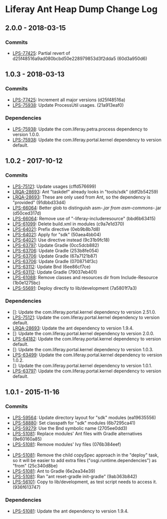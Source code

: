 # Liferay Ant Heap Dump Change Log

## 2.0.0 - 2018-03-15

### Commits
- [LPS-77425]: Partial revert of d25f48516a9ad080bcbd50e228979853d3f2dda5
(60d3a950d6)

## 1.0.3 - 2018-03-13

### Commits
- [LPS-77425]: Increment all major versions (d25f48516a)
- [LPS-75938]: Update ProcessUtil usages. (21a913eaf0)

### Dependencies
- [LPS-75938]: Update the com.liferay.petra.process dependency to version 1.0.0.
- [LPS-75938]: Update the com.liferay.portal.kernel dependency to version
default.

## 1.0.2 - 2017-10-12

### Commits
- [LPS-75121]: Update usages (cffd576699)
- [LRQA-28693]: Ant "taskdef" already looks in "tools/sdk" (ddf2b54259)
- [LRQA-28693]: These are only used from Ant, so the dependency is "provided"
(91dbbd33d4)
- [LPS-66064]: Better glob to distinguish asm-*.jar from asm-commons-*.jar
(d50ced317d)
- [LPS-66064]: Remove use of "-liferay-includeresource" (bbd6b63415)
- [LPS-61099]: Delete build.xml in modules (c9a7e1d370)
- [LPS-64021]: Prefix directive (0eb9b8b7d8)
- [LPS-64021]: Apply for "sdk" (50aea4bb04)
- [LPS-64021]: Use directive instead (9c31b9fc18)
- [LPS-63797]: Update Gradle (0cc5dcb882)
- [LPS-63706]: Update Gradle (253b8fe054)
- [LPS-63706]: Update Gradle (67a7121b87)
- [LPS-63706]: Update Gradle (0708714f3c)
- [LPS-63112]: Update Bnd (6ee86cf7ce)
- [LPS-63112]: Update Gradle (79037eb401)
- [LPS-61088]: Remove classes and resources dir from Include-Resource
(1b0e1275bc)
- [LPS-55691]: Deploy directly to lib/development (7a5801f7a3)

### Dependencies
- []: Update the com.liferay.portal.kernel dependency to version 2.51.0.
- [LPS-75121]: Update the com.liferay.portal.kernel dependency to version
default.
- [LRQA-28693]: Update the ant dependency to version 1.9.4.
- []: Update the com.liferay.portal.kernel dependency to version 2.0.0.
- [LPS-64182]: Update the com.liferay.portal.kernel dependency to version
default.
- []: Update the com.liferay.portal.kernel dependency to version 1.0.3.
- [LPS-63499]: Update the com.liferay.portal.kernel dependency to version 1.0.2.
- []: Update the com.liferay.portal.kernel dependency to version 1.0.1.
- [LPS-63797]: Update the com.liferay.portal.kernel dependency to version
default.

## 1.0.1 - 2015-11-16

### Commits
- [LPS-59564]: Update directory layout for "sdk" modules (ea19635556)
- [LPS-58880]: Set classpath for "sdk" modules (6b7295ca41)
- [LPS-59279]: Use the Bnd symbolic name (2705ee0dd3)
- [LPS-51081]: Replace modules' Ant files with Gradle alternatives (9e60160a85)
- [LPS-51081]: Remove modules' Ivy files (076b384eef)
- [LPS-51081]: Simplify (47109bb8b7)
- [LPS-51081]: Remove the child copySpec approach in the "deploy" task, so it
will be easier to add extra files ("osgi.runtime.dependencies") as "from"
(25c340d8be)
- [LPS-51081]: Ant to Gradle (6e2ea34e39)
- [LPS-51081]: Ran "ant reset-gradle init-gradle" (9ab363b842)
- [LPS-56101]: Copy to lib/development, as test script needs to access it.
(936f613747)

### Dependencies
- [LPS-51081]: Update the ant dependency to version 1.9.4.

[LPS-51081]: https://issues.liferay.com/browse/LPS-51081
[LPS-55691]: https://issues.liferay.com/browse/LPS-55691
[LPS-56101]: https://issues.liferay.com/browse/LPS-56101
[LPS-58880]: https://issues.liferay.com/browse/LPS-58880
[LPS-59279]: https://issues.liferay.com/browse/LPS-59279
[LPS-59564]: https://issues.liferay.com/browse/LPS-59564
[LPS-61088]: https://issues.liferay.com/browse/LPS-61088
[LPS-61099]: https://issues.liferay.com/browse/LPS-61099
[LPS-63112]: https://issues.liferay.com/browse/LPS-63112
[LPS-63499]: https://issues.liferay.com/browse/LPS-63499
[LPS-63706]: https://issues.liferay.com/browse/LPS-63706
[LPS-63797]: https://issues.liferay.com/browse/LPS-63797
[LPS-64021]: https://issues.liferay.com/browse/LPS-64021
[LPS-64182]: https://issues.liferay.com/browse/LPS-64182
[LPS-66064]: https://issues.liferay.com/browse/LPS-66064
[LPS-75121]: https://issues.liferay.com/browse/LPS-75121
[LPS-75938]: https://issues.liferay.com/browse/LPS-75938
[LPS-77425]: https://issues.liferay.com/browse/LPS-77425
[LRQA-28693]: https://issues.liferay.com/browse/LRQA-28693